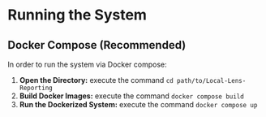 # Running the System

## Docker Compose (Recommended)

In order to run the system via Docker compose:

1. **Open the Directory:** execute the command `cd path/to/Local-Lens-Reporting`
2. **Build Docker Images:** execute the command `docker compose build`
3. **Run the Dockerized System:** execute the command `docker compose up`

